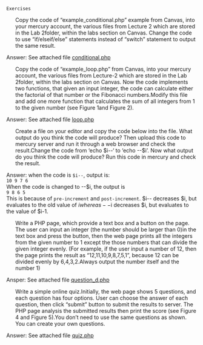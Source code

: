 `Exercises`

<ul>
Copy the code of “example_conditional.php” example from Canvas, into your mercury account, the various files from 
Lecture 2 which are stored in the Lab 2folder, within the labs section on Canvas. Change the code to use “if/elseif/else” 
statements instead of “switch” statement to output the same result.
</ul>

Answer: See attached file [conditional.php](conditional.php)

<ul>
Copy the code of “example_loop.php” from Canvas, into your mercury account, the various files from Lecture-2 which are
stored in the Lab 2folder, within the labs section on Canvas. Now the code implements two functions, that given an input
integer, the code can calculate either the factorial of that number or the Fibonacci numbers.Modify this file and add one
more function that calculates the sum of all integers from 1 to the given number (see Figure 1and Figure 2).
</ul>

Answer: See attached file [loop.php](loop.php)

<ul>
Create a file on your editor and copy the code below into the file. What output do you think the code will produce? Then
upload this code to mercury server and run it through a web browser and check the result.Change the code from ‘echo $i--‘
to ‘echo --$i’. Now what output do you think the code will produce? Run this code in mercury and check the result.
</ul>

Answer: when the code is `$i--`, output is:<br> `10 9 7 6`<br> When the code is changed to --$i, the output is <br> `9 8 6 5`
<br> This is because of `pre-increment` and `post-increment`. $i-- decreases $i, but evaluates to the old value of $i whereas
--$i decreases $i, but evaluates to the value of $i-1.

<ul>
Write a PHP page, which provide a text box and a button on the page. The user can input an integer (the number should be
larger than 0)in the text box and press the button, then the web page prints all the integers from the given number to 1
except the those numbers that can divide the given integer evenly. (For example, if the user input a number of 12, then 
the page prints the result as “12,11,10,9,8,7,5,1”, because 12 can be divided evenly by 6,4,3,2.Always output the number
itself and the number 1)
</ul>

Ansper: See attached file [question_d.php](question_d.php)

<ul>
Write a simple online quiz.Initially, the web page shows 5 questions, and each question has four options. User can choose
the answer of each question, then click “submit” button to submit the results to server. The PHP page analysis the submitted
results then print the score (see Figure 4 and Figure 5).You don’t need to use the same questions as shown. You can create
your own questions.
</ul>

Answer: See attached file [quiz.php](quiz.php)
